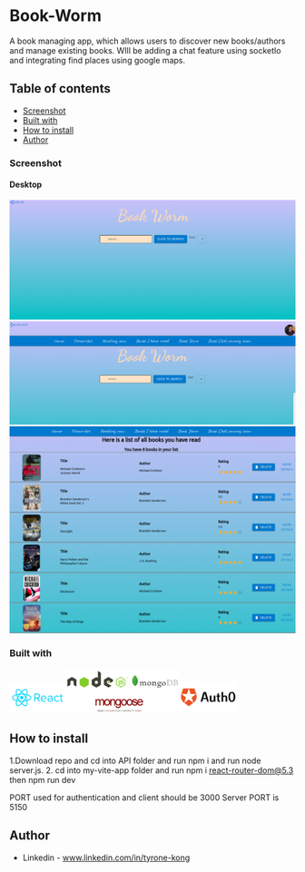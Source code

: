 # Book-Worm

A book managing app, which allows users to discover new books/authors and manage existing books. WIll be adding a chat feature using socketIo and integrating find places using google maps.

## Table of contents

  - [Screenshot](#screenshot)
  - [Built with](#built-with)
  - [How to install](#how-to-install)
- [Author](#author)


### Screenshot

#### Desktop

![](./images/bookwormscreenshot1.png)
![](./images/bookwormscreenshot2.png)
![](./images/bookwormscreenshot3.png)



### Built with

<img src="./images/react-logo.jpg" width="100"/><img src="./images/backend.png" width="200"/><img src="./images/auth0.png" width="100"/>

## How to install

1.Download repo and cd into API folder and run npm i and run node server.js.
2. cd into my-vite-app folder and run npm i react-router-dom@5.3 then npm run dev




PORT used for authentication and client should be 3000
Server PORT is 5150


## Author

- Linkedin - www.linkedin.com/in/tyrone-kong
